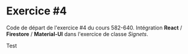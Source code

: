 # Exercice #4

Code de départ de l'exercice #4 du cours 582-640.
Intégration **React** / **Firestore** / **Material-UI** dans l'exercice de classe *Signets*.

Test